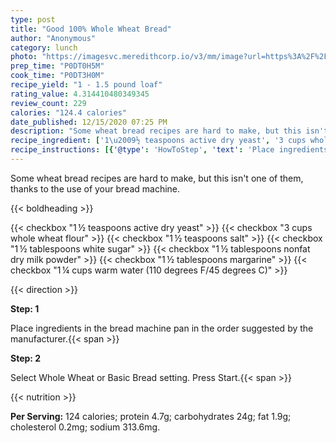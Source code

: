 ```yaml
---
type: post
title: "Good 100% Whole Wheat Bread"
author: "Anonymous"
category: lunch
photo: "https://imagesvc.meredithcorp.io/v3/mm/image?url=https%3A%2F%2Fimages.media-allrecipes.com%2Fuserphotos%2F628164.jpg"
prep_time: "P0DT0H5M"
cook_time: "P0DT3H0M"
recipe_yield: "1 - 1.5 pound loaf"
rating_value: 4.314410480349345
review_count: 229
calories: "124.4 calories"
date_published: 12/15/2020 07:25 PM
description: "Some wheat bread recipes are hard to make, but this isn't one of them, thanks to the use of your bread machine."
recipe_ingredient: ['1\u2009½ teaspoons active dry yeast', '3 cups whole wheat flour', '1\u2009½ teaspoons salt', '1\u2009½ tablespoons white sugar', '1\u2009½ tablespoons nonfat dry milk powder', '1\u2009½ tablespoons margarine', '1\u2009¼ cups warm water (110 degrees F/45 degrees C)']
recipe_instructions: [{'@type': 'HowToStep', 'text': 'Place ingredients in the bread machine pan in the order suggested by the manufacturer.\n'}, {'@type': 'HowToStep', 'text': 'Select Whole Wheat or Basic Bread setting.  Press Start.\n'}]
---
```


Some wheat bread recipes are hard to make, but this isn't one of them, thanks to the use of your bread machine. 

{{< boldheading >}}

{{< checkbox "1 ½ teaspoons active dry yeast" >}}
{{< checkbox "3 cups whole wheat flour" >}}
{{< checkbox "1 ½ teaspoons salt" >}}
{{< checkbox "1 ½ tablespoons white sugar" >}}
{{< checkbox "1 ½ tablespoons nonfat dry milk powder" >}}
{{< checkbox "1 ½ tablespoons margarine" >}}
{{< checkbox "1 ¼ cups warm water (110 degrees F/45 degrees C)" >}}


{{< direction >}}

**Step: 1**

Place ingredients in the bread machine pan in the order suggested by the manufacturer.{{< span >}}

**Step: 2**

Select Whole Wheat or Basic Bread setting.  Press Start.{{< span >}}

{{< nutrition >}}

**Per Serving:** 124 calories; protein 4.7g; carbohydrates 24g; fat 1.9g; cholesterol 0.2mg; sodium 313.6mg.